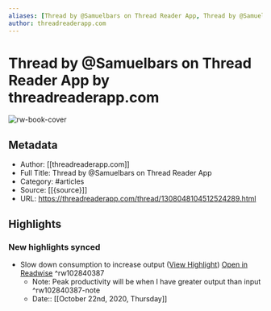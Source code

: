 ```yaml
---
aliases: [Thread by @Samuelbars on Thread Reader App, Thread by @Samuelbars on Thread Reader App]
author: threadreaderapp.com
---
```

# Thread by @Samuelbars on Thread Reader App by threadreaderapp.com

![rw-book-cover](https://readwise-assets.s3.amazonaws.com/static/images/article1.be68295a7e40.png)

## Metadata
- Author: [[threadreaderapp.com]]
- Full Title: Thread by @Samuelbars on Thread Reader App
- Category: #articles
- Source: [[{source}]]
- URL: https://threadreaderapp.com/thread/1308048104512524289.html

## Highlights
### New highlights synced
- Slow down consumption to increase output ([View Highlight](https://instapaper.com/read/1344724338/14352947)) [Open in Readwise](https://readwise.io/open/102840387) ^rw102840387
    - Note: Peak productivity will be when I have greater output than input ^rw102840387-note
    - Date:: [[October 22nd, 2020, Thursday]]
